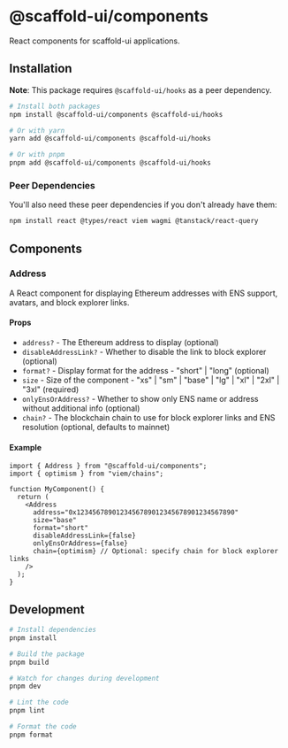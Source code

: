 # @scaffold-ui/components

React components for scaffold-ui applications.

## Installation

**Note**: This package requires `@scaffold-ui/hooks` as a peer dependency.

```bash
# Install both packages
npm install @scaffold-ui/components @scaffold-ui/hooks

# Or with yarn
yarn add @scaffold-ui/components @scaffold-ui/hooks

# Or with pnpm
pnpm add @scaffold-ui/components @scaffold-ui/hooks
```

### Peer Dependencies

You'll also need these peer dependencies if you don't already have them:

```bash
npm install react @types/react viem wagmi @tanstack/react-query
```

## Components

### Address

A React component for displaying Ethereum addresses with ENS support, avatars, and block explorer links.

#### Props

- `address?` - The Ethereum address to display (optional)
- `disableAddressLink?` - Whether to disable the link to block explorer (optional)
- `format?` - Display format for the address - "short" | "long" (optional)
- `size` - Size of the component - "xs" | "sm" | "base" | "lg" | "xl" | "2xl" | "3xl" (required)
- `onlyEnsOrAddress?` - Whether to show only ENS name or address without additional info (optional)
- `chain?` - The blockchain chain to use for block explorer links and ENS resolution (optional, defaults to mainnet)

#### Example

```tsx
import { Address } from "@scaffold-ui/components";
import { optimism } from "viem/chains";

function MyComponent() {
  return (
    <Address
      address="0x1234567890123456789012345678901234567890"
      size="base"
      format="short"
      disableAddressLink={false}
      onlyEnsOrAddress={false}
      chain={optimism} // Optional: specify chain for block explorer links
    />
  );
}
```

## Development

```bash
# Install dependencies
pnpm install

# Build the package
pnpm build

# Watch for changes during development
pnpm dev

# Lint the code
pnpm lint

# Format the code
pnpm format
```
